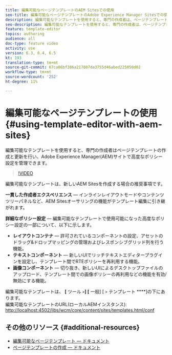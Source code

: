 ```yaml
---
title: 編集可能なページテンプレートのAEM Sitesでの使用
seo-title: 編集可能なページテンプレートのAdobe Experience Manager Sitesでの使用
description: 編集可能なテンプレートを使用すると、専門の作成者は、ページテンプレートの作成と更新、およびAEM Sitesでの高度なポリシー設定の管理を行うことができます。
seo-description: 編集可能なテンプレートを使用すると、専門の作成者は、ページテンプレートの作成と更新、およびAdobe Experience Manager Sitesでの高度なポリシー設定の管理を行うことができます。
feature: template-editor
topics: authoring
audience: all
doc-type: feature video
activity: use
version: 6.3, 6.4, 6.5
kt: 193
translation-type: tm+mt
source-git-commit: 67ca08bf386a217807da3755d46abed225050d02
workflow-type: tm+mt
source-wordcount: '252'
ht-degree: 11%

---
```



# 編集可能なページテンプレートの使用{#using-template-editor-with-aem-sites}

編集可能なテンプレートを使用すると、専門の作成者はページテンプレートの作成と更新を行い、Adobe Experience Manager(AEM)サイトで高度なポリシー設定を管理できます。

>[!VIDEO](https://video.tv.adobe.com/v/17455/?quality=9&learn=on)

編集可能なテンプレートは、新しいAEM Sitesを作成する場合の推奨事項です。

**一貫した作成者エクスペリエンス** — インラインレイアウトモードやコンテンツツリーパネルなど、AEM Sitesオーサリングの機能がテンプレート編集に引き継がれます。

**詳細なポリシー設定** — 編集可能なテンプレートで使用可能になった高度なポリシー設定の一部について、以下に示します。

* **レイアウトコンテナ** — 許可されているコンポーネントの設定、アセットのドラッグ&amp;ドロップマッピングの管理およびレスポンシブグリッド列を行う機能。
* **テキストコンポーネント** — 新しいUIでリッチテキストエディタープラグインを設定し、テンプレート間でRTEポリシーを再利用する機能。
* **画像コンポーネント** — 切り抜き、新しいUIによるデスクトップファイルのアップロード、テンプレート間での画像ポリシーの再利用などの機能を有効/無効にする機能。

編集可能なテンプレートは、 **[** ツール `>`**] [** 一般] [ `>` テンプレート ****]の下にあります。\
編集可能なテンプレートのURL(ローカルAEMインスタンス): [http://localhost:4502/libs/wcm/core/content/sites/templates.html/conf](http://localhost:4502/libs/wcm/core/content/sites/templates.html/conf)

## その他のリソース {#additional-resources}

* [編集可能なページテンプレート — ドキュメント](https://docs.adobe.com/content/help/ja-JP/experience-manager-65/developing/platform/templates/page-templates-editable.html)
* [ページテンプレートの作成 — ドキュメント](https://docs.adobe.com/content/help/en/experience-manager-65/authoring/siteandpage/templates.html)
